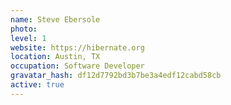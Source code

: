 ```yaml
---
name: Steve Ebersole
photo:
level: 1
website: https://hibernate.org
location: Austin, TX
occupation: Software Developer
gravatar_hash: df12d7792bd3b7be3a4edf12cabd58cb
active: true
---
```

